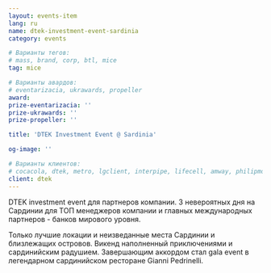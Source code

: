 ```yaml
---
layout: events-item
lang: ru
name: dtek-investment-event-sardinia
category: events

# Варианты тегов:
# mass, brand, corp, btl, mice
tag: mice

# Варианты авардов:
# eventarizacia, ukrawards, propeller
award: 
prize-eventarizacia: ''
prize-ukrawards: ''
prize-propeller: ''

title: 'DTEK Investment Event @ Sardinia'

og-image: ''

# Варианты клиентов:
# cocacola, dtek, metro, lgclient, interpipe, lifecell, amway, philipmorris, olymp, maristela, udp, top, zefir, unicef, wog, sebbank, niko, nemiroff, maxim, velykakyshenia, marieclaire, chervonenkoracing, burn, altis, mts, prime, seppala, lifeclient, pekingduck,
client: dtek
---
```


DTEK investment event для партнеров компании. 3 невероятных дня на Сардинии для ТОП менеджеров компании и главных международных партнеров - банков мирового уровня.

Только лучшие локации и неизведанные места Сардинии и близлежащих островов. Викенд наполненный приключениями и сардинийским радушием. Завершающим аккордом стал gala event в легендарном сардинийском ресторане Gianni Pedrinelli.
